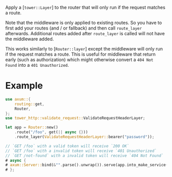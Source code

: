 Apply a [`tower::Layer`] to the router that will only run if the request matches
a route.

Note that the middleware is only applied to existing routes. So you have to
first add your routes (and / or fallback) and then call `route_layer`
afterwards. Additional routes added after `route_layer` is called will not have
the middleware added.

This works similarly to [`Router::layer`] except the middleware will only run if
the request matches a route. This is useful for middleware that return early
(such as authorization) which might otherwise convert a `404 Not Found` into a
`401 Unauthorized`.

# Example

```rust
use axum::{
    routing::get,
    Router,
};
use tower_http::validate_request::ValidateRequestHeaderLayer;

let app = Router::new()
    .route("/foo", get(|| async {}))
    .route_layer(ValidateRequestHeaderLayer::bearer("password"));

// `GET /foo` with a valid token will receive `200 OK`
// `GET /foo` with a invalid token will receive `401 Unauthorized`
// `GET /not-found` with a invalid token will receive `404 Not Found`
# async {
# axum::Server::bind(&"".parse().unwrap()).serve(app.into_make_service()).await.unwrap();
# };
```
